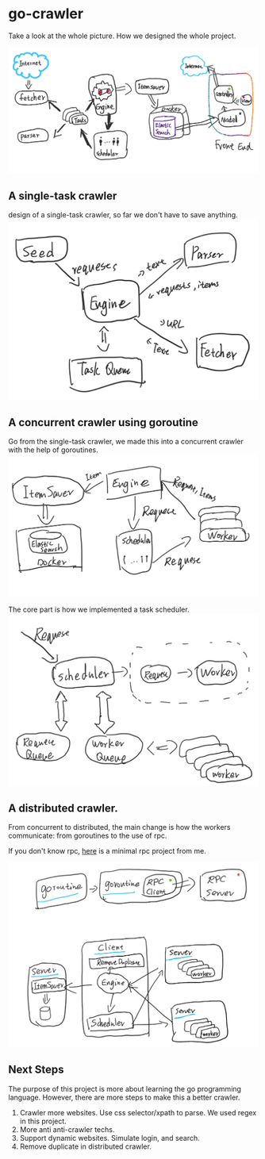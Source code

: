 # go-crawler

Take a look at the whole picture. How we designed the whole project.

![project](https://github.com/yngyuan/go-crawler/blob/master/images/project.png?raw=true)

## A single-task crawler
design of a single-task crawler, so far we don't have to save anything.
![single](https://github.com/yngyuan/go-crawler/blob/master/images/single.png?raw=true)

## A concurrent crawler using goroutine
Go from the single-task crawler, we made this into a concurrent crawler with the help of goroutines.
![concurrent](https://github.com/yngyuan/go-crawler/blob/master/images/concurrent.png?raw=true)

The core part is how we implemented a task scheduler.
![scheduler](https://github.com/yngyuan/go-crawler/blob/master/images/scheduler.png?raw=true)

## A distributed crawler.
From concurrent to distributed, the main change is how the workers communicate: from goroutines to the use of rpc.

If you don't know rpc, [here](https://github.com/yngyuan/min-rpc/) is a minimal rpc project from me.

![distributed](https://github.com/yngyuan/go-crawler/blob/master/images/distributed.png?raw=true)

## Next Steps
The purpose of this project is more about learning the go programming language. However, there are more steps to make this a better crawler. 
1. Crawler more websites. Use css selector/xpath to parse. We used regex in this project.
2. More anti anti-crawler techs.
3. Support dynamic websites. Simulate login, and search.
4. Remove duplicate in distributed crawler.
